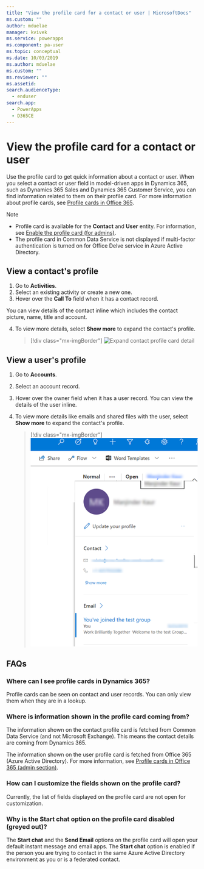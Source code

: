 ```yaml
---
title: "View the profile card for a contact or user | MicrosoftDocs"
ms.custom: ""
author: mduelae
manager: kvivek
ms.service: powerapps
ms.component: pa-user
ms.topic: conceptual
ms.date: 10/03/2019
ms.author: mduelae
ms.custom: ""
ms.reviewer: ""
ms.assetid: 
search.audienceType: 
  - enduser
search.app: 
  - PowerApps
  - D365CE
---
```


# View the profile card for a contact or user

Use the profile card to get quick information about a contact or user. When you select a contact or user field in model-driven apps in Dynamics 365, such as Dynamics 365 Sales and Dynamics 365 Customer Service, you can find information related to them on their profile card. For more information about profile cards, see [Profile cards in Office 365](https://support.office.com/en-us/article/Profile-cards-in-Office-365-e80f931f-5fc4-4a59-ba6e-c1e35a85b501).

> [!NOTE]
>  - Profile card is available for the  **Contact** and **User** entity. For information, see [Enable the profile card (for admins)](https://docs.microsoft.com/en-us/dynamics365/customer-engagement/admin/enable-profile-card).
>  - The profile card in Common Data Service is not displayed if multi-factor authentication is turned on for Office Delve service in Azure Active Directory.

## View a contact's profile

1.	Go to **Activities**.
2.	Select an existing activity or create a new one.
3.	Hover over the **Call To** field when it has a contact record. 

You can view details of the contact inline which includes the contact picture, name, title and account.

4. To view more details, select **Show more** to expand the contact's profile.
 
    > [!div class="mx-imgBorder"] 
    > ![Expand contact profile card detail](media/profiles.png "Expand contact profile card details")
   
 ## View a user's profile
 
1.	Go to **Accounts**.
2.	Select an account record.
3.	Hover over the owner field when it has a user record. You can view the details of the user inline.
4.  To view more details like emails and shared files with the user, select **Show more** to expand the contact's profile.
 
    > [!div class="mx-imgBorder"] 
    > ![Expand User profile card detail](media/profile2.png "Expand User profile card details")


 ## FAQs
 
### Where can I see profile cards in Dynamics 365?
Profile cards can be seen on contact and user records. You can only view them when they are in a lookup.

### Where is information shown in the profile card coming from?
The information shown on the contact profile card is fetched from Common Data Service (and not Microsoft Exchange). This means the contact details are coming from Dynamics 365.

The information shown on the user profile card is fetched from Office 365 (Azure Active Directory). For more information, see [Profile cards in Office 365 (admin section)](https://support.office.com/en-us/article/Profile-cards-in-Office-365-e80f931f-5fc4-4a59-ba6e-c1e35a85b501).

### How can I customize the fields shown on the profile card?
Currently, the list of fields displayed on the profile card are not open for customization.

### Why is the **Start chat** option on the profile card disabled (greyed out)?
The **Start chat** and the **Send Email** options on the profile card will open your default instant message and email apps. The **Start chat** option is enabled if the person you are trying to contact in the same Azure Active Directory environment as you or is a federated contact.


  
